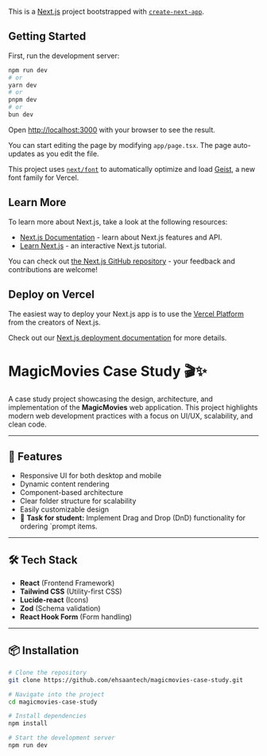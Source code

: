 This is a [Next.js](https://nextjs.org) project bootstrapped with [`create-next-app`](https://nextjs.org/docs/app/api-reference/cli/create-next-app).

## Getting Started

First, run the development server:

```bash
npm run dev
# or
yarn dev
# or
pnpm dev
# or
bun dev
```

Open [http://localhost:3000](http://localhost:3000) with your browser to see the result.

You can start editing the page by modifying `app/page.tsx`. The page auto-updates as you edit the file.

This project uses [`next/font`](https://nextjs.org/docs/app/building-your-application/optimizing/fonts) to automatically optimize and load [Geist](https://vercel.com/font), a new font family for Vercel.

## Learn More

To learn more about Next.js, take a look at the following resources:

- [Next.js Documentation](https://nextjs.org/docs) - learn about Next.js features and API.
- [Learn Next.js](https://nextjs.org/learn) - an interactive Next.js tutorial.

You can check out [the Next.js GitHub repository](https://github.com/vercel/next.js) - your feedback and contributions are welcome!

## Deploy on Vercel

The easiest way to deploy your Next.js app is to use the [Vercel Platform](https://vercel.com/new?utm_medium=default-template&filter=next.js&utm_source=create-next-app&utm_campaign=create-next-app-readme) from the creators of Next.js.

Check out our [Next.js deployment documentation](https://nextjs.org/docs/app/building-your-application/deploying) for more details.
# MagicMovies Case Study 🎬✨

A case study project showcasing the design, architecture, and implementation of the **MagicMovies** web application. This project highlights modern web development practices with a focus on UI/UX, scalability, and clean code.

---

## 🚀 Features

- Responsive UI for both desktop and mobile
- Dynamic content rendering
- Component-based architecture
- Clear folder structure for scalability
- Easily customizable design
- 🧩 **Task for student:** Implement Drag and Drop (DnD) functionality for ordering `prompt items.

---

## 🛠️ Tech Stack

- **React** (Frontend Framework)
- **Tailwind CSS** (Utility-first CSS)
- **Lucide-react** (Icons)
- **Zod** (Schema validation)
- **React Hook Form** (Form handling)

---

## 📦 Installation

```bash
# Clone the repository
git clone https://github.com/ehsaantech/magicmovies-case-study.git

# Navigate into the project
cd magicmovies-case-study

# Install dependencies
npm install

# Start the development server
npm run dev
